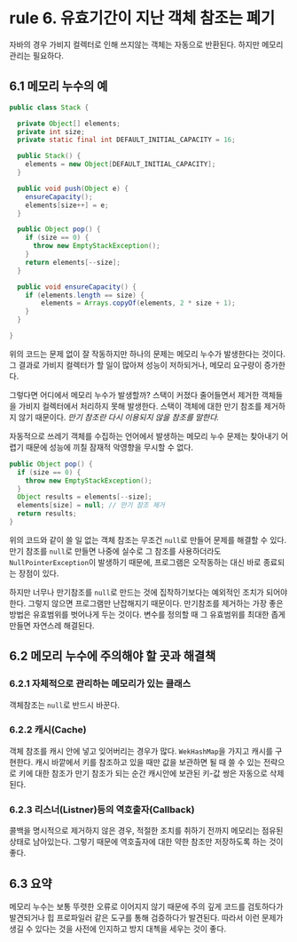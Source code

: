 # rule 6. 유효기간이 지난 객체 참조는 폐기

자바의 경우 가비지 컬렉터로 인해 쓰지않는 객체는 자동으로 반환된다. 하지만 메모리 관리는
필요하다.

## 6.1 메모리 누수의 예

```java
public class Stack {

  private Object[] elements;
  private int size;
  private static final int DEFAULT_INITIAL_CAPACITY = 16;

  public Stack() {
    elements = new Object[DEFAULT_INITIAL_CAPACITY];
  }

  public void push(Object e) {
    ensureCapacity();
    elements[size++] = e;
  }

  public Object pop() {
    if (size == 0) {
      throw new EmptyStackException();
    }
    return elements[--size];
  }

  public void ensureCapacity() {
    if (elements.length == size) {
        elements = Arrays.copyOf(elements, 2 * size + 1);
    }
  }

}
```

위의 코드는 문제 없이 잘 작동하지만 하나의 문제는 메모리 누수가 발생한다는 것이다.
그 결과로 가비지 컬렉터가 할 일이 많아져 성능이 저하되거나, 메모리 요구량이 증가한다.

그렇다면 어디에서 메모리 누수가 발생할까? 스택이 커졌다 줄어들면서 제거한 객체들을 가비지
컬렉터에서 처리하지 못해 발생한다. 스택이 객체에 대한 만기 참조를 제거하지 않기 때문이다.
*만기 참조란 다시 이용되지 않을 참조를 말한다.*

자동적으로 쓰레기 객체를 수집하는 언어에서 발생하는 메모리 누수 문제는 찾아내기 어렵기
때문에 성능에 끼칠 잠재적 악영향을 무시할 수 없다.

```java
public Object pop() {
  if (size == 0) {
    throw new EmptyStackException();
  }
  Object results = elements[--size];
  elements[size] = null; // 만기 참조 제거
  return results;
}
```

위의 코드와 같이 쓸 일 없는 객체 참조는 무조건 `null`로 만들어 문제를 해결할 수 있다.
만기 참조를 `null`로 만들면 나중에 실수로 그 참조를 사용하더라도 `NullPointerException`이
발생하기 때문에, 프로그램은 오작동하는 대신 바로 종료되는 장점이 있다.

하지만 너무나 만기참조를 `null`로 만드는 것에 집착하기보다는 예외적인 조치가 되어야한다.
그렇지 않으면 프로그램만 난잡해지기 때문이다. 만기참조를 제거하는 가장 좋은 방법은 유효범위를
벗어나게 두는 것이다. 변수를 정의할 때 그 유효범위를 최대한 좁게 만들면 자연스레 해결된다.

## 6.2 메모리 누수에 주의해야 할 곳과 해결책

### 6.2.1 자체적으로 관리하는 메모리가 있는 클래스

객체참조는 `null`로 반드시 바꾼다.

### 6.2.2 캐시(Cache)

객체 참조를 캐시 안에 넣고 잊어버리는 경우가 많다. `WekHashMap`을 가지고 캐시를 구현한다.
캐시 바깥에서 키를 참조하고 있을 때만 값을 보관하면 될 때 쓸 수 있는 전략으로 키에 대한
참조가 만기 참조가 되는 순간 캐시안에 보관된 키-값 쌍은 자동으로 삭제된다.

### 6.2.3 리스너(Listner)등의 역호출자(Callback)

콜백을 명시적으로 제거하지 않은 경우, 적절한 조치를 취하기 전까지 메모리는 점유된 상태로
남아있는다. 그렇기 때문에 역호출자에 대한 약한 참조만 저장하도록 하는 것이 좋다.


## 6.3 요약

메모리 누수는 보통 뚜렷한 오류로 이어지지 않기 때문에 주의 깊게 코드를 검토하다가 발견되거나
힙 프로파일러 같은 도구를 통해 검증하다가 발견된다. 따라서 이런 문제가 생길 수 있다는 것을
사전에 인지하고 방지 대첵을 세우는 것이 좋다.
